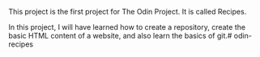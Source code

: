 This project is the first project for The Odin Project. It is called Recipes.

In this project, I will have learned how to create a repository, create the basic HTML content of a website, and also learn the basics of git.# odin-recipes